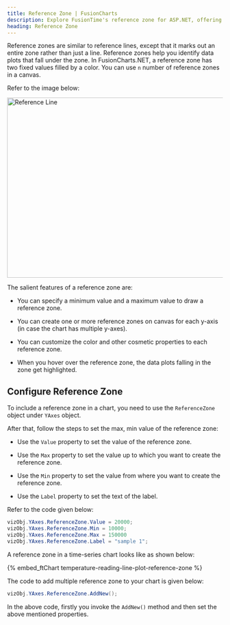 ```yaml
---
title: Reference Zone | FusionCharts
description: Explore FusionTime's reference zone for ASP.NET, offering intuitive control over date ranges for dynamic data visualization. Learn more now!
heading: Reference Zone
---
```


Reference zones are similar to reference lines, except that it marks out an entire zone rather than just a line. Reference zones help you identify data plots that fall under the zone. In FusionCharts.NET, a reference zone has two fixed values filled by a color. You can use `n` number of reference zones in a canvas.

Refer to the image below:

<img src="{% site.BASE_URL %}/images/reference-zone-in-a-single-series-chart.png" alt="Reference Line" width="700" height="420">

The salient features of a reference zone are:

- You can specify a minimum value and a maximum value to draw a reference zone.

- You can create one or more reference zones on canvas for each y-axis (in case the chart has multiple y-axes).

- You can customize the color and other cosmetic properties to each reference zone.

- When you hover over the reference zone, the data plots falling in the zone get highlighted.

## Configure Reference Zone

To include a reference zone in a chart, you need to use the `ReferenceZone` object under `YAxes` object.

After that, follow the steps to set the max, min value of the reference zone:

- Use the `Value` property to set the value of the reference zone.

- Use the `Max` property to set the value up to which you want to create the reference zone.

- Use the `Min` property to set the value from where you want to create the reference zone.

- Use the `Label` property to set the text of the label.

Refer to the code given below:

```csharp
vizObj.YAxes.ReferenceZone.Value = 20000;
vizObj.YAxes.ReferenceZone.Min = 10000;
vizObj.YAxes.ReferenceZone.Max = 150000
vizObj.YAxes.ReferenceZone.Label = "sample 1";
```

A reference zone in a time-series chart looks like as shown below:

{% embed_ftChart temperature-reading-line-plot-reference-zone %}

The code to add multiple reference zone to your chart is given below:

```csharp
vizObj.YAxes.ReferenceZone.AddNew();
```

In the above code, firstly you invoke the `AddNew()` method and then set the above mentioned properties.
